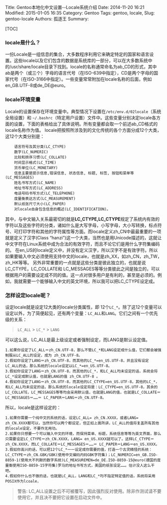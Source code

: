 Title: Gentoo本地化中文设置--Locale系统介绍
Date: 2014-11-20 16:21
Modified: 2015-01-05 16:35
Category: Gentoo
Tags: gentoo, locale,
Slug: gentoo-locale
Authors: 孤逐王
Summary: 

[TOC]

### locale是什么？

一份Locale是一组信息的集合，大多数程序利用它来确定特定的国家和语言设置。这些locale以及它们包含的数据是系统库的一部分，可以在大多数系统中的/usr/share/locale目录下找到。locale的名称通常命名为ab_CD的形式，其中ab是两个（或三个）字母的语言代号（在ISO-639中指定），CD是两个字母的国家代号（在ISO-3166中指定）。一些变量常常附加在locale名称的后面，例如en_GB.UTF-8或de_DE@euro。

### locale环境变量

Locale的设置保存在环境变量中。典型情况下设置在`/etc/env.d/02locale`（系统全局设置）和 `~/.bashrc`（特定用户设置）文件中。这些变量分别决定locale各方面的设置，下面的表格给出了具体说明。所有变量都会取一个前述ab_CD格式的locale名称作为值。
locale把按照所涉及到的文化传统的各个方面分成12个大类，这12个大类分别是：
```
    语言符号及其分类(LC_CTYPE)  
    数字(LC_NUMERIC)  
    比较和排序习惯(LC_COLLATE)  
    时间显示格式(LC_TIME)  
    货币单位(LC_MONETARY)  
    信息主要是提示信息,错误信息, 状态信息, 标题, 标签, 按钮和菜单等(LC_MESSAGES)  
    姓名书写方式(LC_NAME)  
    地址书写方式(LC_ADDRESS)  
    电话号码书写方式(LC_TELEPHONE)  
    度量衡表达方式(LC_MEASUREMENT)  
    默认纸张尺寸大小(LC_PAPER)  
    对locale自身包含信息的概述(LC_IDENTIFICATION)。  
```

其中，与中文输入关系最密切的就是**LC_CTYPE,LC_CTYPE**规定了系统内有效的字符以及这些字符的分类，诸如什么是大写字母，小写字母，大小写转换，标点符号、可打印字符和其他的字符属性等方面。而locale定义zh_CN中最最重要的一项就是定义了汉字(Class “hanzi”)这一个大类，当然也是用Unicode描述的，这就让中文字符在Linux系统中成为合法的有效字符，而且不论它们是用什么字符集编码的。
在en_US的locale定义中，并没有定义汉字，所以汉字不是有效字符。所以如果要输入中文必须使用支持中文的locale，也就是zh_XX，如zh_CN，zh_TW，zh_HK等等。
另外非常重要的一点就是这些分类是彼此独立的，也就是说LC_CTYPE，LC_COLLATE和 LC_MESSAGES等等分类彼此之间是独立的，可以根据用户的需要设定成不同的值。这一点对很多用户是有利的，甚至是必须的。例如，我就需要一个能够输入中文的英文环境，所以我可以把LC_CTYPE设定成。

### 怎样设定locale呢？

设定locale就是设定12大类的locale分类属性，即 12个`LC_*`。除了这12个变量可以设定以外，为了简便起见，还有两个变量：`LC_ALL`和`LANG`。它们之间有一个优先级的关系：

> `LC_ALL` > `LC_*` > `LANG`

可以这么说，LC_ALL是最上级设定或者强制设定，而LANG是默认设定值。

```
1.如果你设定了LC_ALL＝zh_CN.UTF-8，那么不管LC_*和LANG设定成什么值，它们都会被强制服从LC_ALL的设定，成为 zh_CN.UTF-8。  
2.假如你设定了LANG＝zh_CN.UTF-8，而其他的LC_*=en_US.UTF-8，并且没有设定LC_ALL的话，那么系统的locale设定以LC_*=en_US.UTF-8。  
3.假如你设定了LANG＝zh_CN.UTF-8，而其他的LC_*，和LC_ALL均未设定的话，系统会将LC_*设定成默认值，也就是LANG的值 zh_CN.UTF-8 。  
4.假如你设定了LANG＝zh_CN.UTF-8，而其他的LC_CTYPE=en_US.UTF-8，其他的LC_*，和LC_ALL均未设定的话，那么系统的locale设定将是：LC_CTYPE=en_US.UTF-8，其余的 LC_COLLATE，LC_MESSAGES等等均会采用默认值，也就是LANG的值，也就是LC_COLLATE＝LC_MESSAGES＝……＝ LC_PAPER＝LANG＝zh_CN.UTF-8。  
```

所以，locale是这样设定的：

```
1.如果你需要一个纯中文的系统的话，设定LC_ALL= zh_CN.XXXX，或者LANG= zh_CN.XXXX都可以，当然你可以两个都设定，但正如上面所讲，LC_ALL的值将复盖所有其他的locale设定，不要作无用功。  
2.如果你只想要一个可以输入中文的环境，而保持菜单、标题，系统信息等等为英文界面，那么只需要设定LC_CTYPE＝zh_CN.XXXX，LANG= en_US.XXXX就可以了。这样LC_CTYPE＝zh_CN.XXXX，而LC_COLLATE＝LC_MESSAGES＝……＝ LC_PAPER＝LANG＝en_US.XXXX。  
3.假如你高兴的话，可以把12个LC_*一一设定成你需要的值，打造一个古灵精怪的系统：LC_CTYPE＝zh_CN.GBK/GBK(使用中文编码内码GBK字符集)；LC_NUMERIC=en_GB.ISO-8859-1(使用大不列颠的数字系统)LC_MEASUREMEN=de_DE.ISO-8859-15@euro(德国的度量衡使用ISO-8859-15字符集)罗马的地址书写方式，美国的纸张设定……。估计没人这么干吧。  
4.假如你什么也不做的话，也就是LC_ALL，LANG和LC_*均不指定特定值的话，系统将采用POSIX作为lcoale，  
```

> 警告: LC_ALL设置之后不可被覆写，因此强烈反对使用。除非作测试请不要使用它，并且决不要把它设置在启动文件中。
